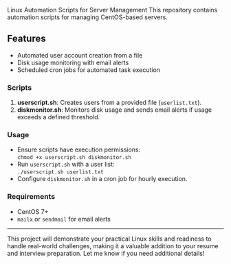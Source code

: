 Linux Automation Scripts for Server Management
This repository contains automation scripts for managing CentOS-based servers.

## Features
- Automated user account creation from a file
- Disk usage monitoring with email alerts
- Scheduled cron jobs for automated task execution

### Scripts
1. **userscript.sh**: Creates users from a provided file (`userlist.txt`).
2. **diskmonitor.sh**: Monitors disk usage and sends email alerts if usage exceeds a defined threshold.

### Usage
- Ensure scripts have execution permissions:  
  `chmod +x userscript.sh diskmonitor.sh`
- Run `userscript.sh` with a user list:  
  `./userscript.sh userlist.txt`
- Configure `diskmonitor.sh` in a cron job for hourly execution.

### Requirements
- CentOS 7+
- `mailx` or `sendmail` for email alerts

---

This project will demonstrate your practical Linux skills and readiness to handle real-world challenges, making it a valuable addition to your resume and interview preparation. Let me know if you need additional details!
